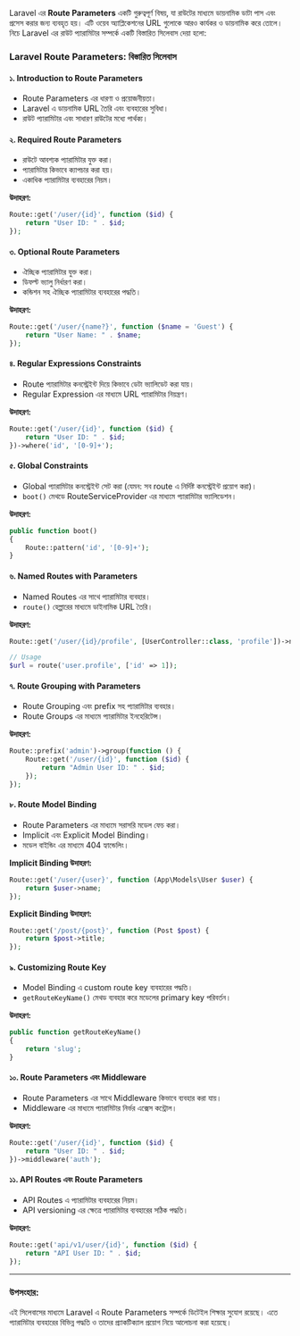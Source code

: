 Laravel এর **Route Parameters** একটি গুরুত্বপূর্ণ বিষয়, যা রাউটের মাধ্যমে ডায়নামিক ডাটা পাস এবং প্রসেস করার জন্য ব্যবহৃত হয়। এটি ওয়েব অ্যাপ্লিকেশনের URL গুলোকে আরও কার্যকর ও ডায়নামিক করে তোলে। নিচে Laravel এর রাউট প্যারামিটার সম্পর্কে একটি বিস্তারিত সিলেবাস দেয়া হলো:

### **Laravel Route Parameters: বিস্তারিত সিলেবাস**

#### ১. **Introduction to Route Parameters**
   - Route Parameters এর ধারণা ও প্রয়োজনীয়তা।
   - Laravel এ ডায়নামিক URL তৈরি এবং ব্যবহারের সুবিধা।
   - রাউট প্যারামিটার এবং সাধারণ রাউটের মধ্যে পার্থক্য।

#### ২. **Required Route Parameters**
   - রাউটে আবশ্যক প্যারামিটার যুক্ত করা।
   - প্যারামিটার কিভাবে ক্যাপচার করা হয়।
   - একাধিক প্যারামিটার ব্যবহারের নিয়ম।
   
   **উদাহরণ:**
   ```php
   Route::get('/user/{id}', function ($id) {
       return "User ID: " . $id;
   });
   ```

#### ৩. **Optional Route Parameters**
   - ঐচ্ছিক প্যারামিটার যুক্ত করা।
   - ডিফল্ট ভ্যালু নির্ধারণ করা।
   - কন্ডিশন সহ ঐচ্ছিক প্যারামিটার ব্যবহারের পদ্ধতি।

   **উদাহরণ:**
   ```php
   Route::get('/user/{name?}', function ($name = 'Guest') {
       return "User Name: " . $name;
   });
   ```

#### ৪. **Regular Expressions Constraints**
   - Route প্যারামিটার কনস্ট্রেইন্ট দিয়ে কিভাবে ডেটা ভ্যালিডেট করা যায়।
   - Regular Expression এর মাধ্যমে URL প্যারামিটার নিয়ন্ত্রণ।
   
   **উদাহরণ:**
   ```php
   Route::get('/user/{id}', function ($id) {
       return "User ID: " . $id;
   })->where('id', '[0-9]+');
   ```

#### ৫. **Global Constraints**
   - Global প্যারামিটার কনস্ট্রেইন্ট সেট করা (যেমন: সব route এ নির্দিষ্ট কনস্ট্রেইন্ট প্রয়োগ করা)।
   - `boot()` মেথডে RouteServiceProvider এর মাধ্যমে প্যারামিটার ভ্যালিডেশন।
   
   **উদাহরণ:**
   ```php
   public function boot()
   {
       Route::pattern('id', '[0-9]+');
   }
   ```

#### ৬. **Named Routes with Parameters**
   - Named Routes এর সাথে প্যারামিটার ব্যবহার।
   - `route()` হেল্পারের মাধ্যমে ডাইনামিক URL তৈরি।
   
   **উদাহরণ:**
   ```php
   Route::get('/user/{id}/profile', [UserController::class, 'profile'])->name('user.profile');
   
   // Usage
   $url = route('user.profile', ['id' => 1]);
   ```

#### ৭. **Route Grouping with Parameters**
   - Route Grouping এবং prefix সহ প্যারামিটার ব্যবহার।
   - Route Groups এর মাধ্যমে প্যারামিটার ইনহেরিটেন্স।
   
   **উদাহরণ:**
   ```php
   Route::prefix('admin')->group(function () {
       Route::get('/user/{id}', function ($id) {
           return "Admin User ID: " . $id;
       });
   });
   ```

#### ৮. **Route Model Binding**
   - Route Parameters এর মাধ্যমে সরাসরি মডেল ফেচ করা।
   - Implicit এবং Explicit Model Binding।
   - মডেল বাইন্ডিং এর মাধ্যমে 404 হ্যান্ডেলিং।
   
   **Implicit Binding উদাহরণ:**
   ```php
   Route::get('/user/{user}', function (App\Models\User $user) {
       return $user->name;
   });
   ```

   **Explicit Binding উদাহরণ:**
   ```php
   Route::get('/post/{post}', function (Post $post) {
       return $post->title;
   });
   ```

#### ৯. **Customizing Route Key**
   - Model Binding এ custom route key ব্যবহারের পদ্ধতি।
   - `getRouteKeyName()` মেথড ব্যবহার করে মডেলের primary key পরিবর্তন।
   
   **উদাহরণ:**
   ```php
   public function getRouteKeyName()
   {
       return 'slug';
   }
   ```

#### ১০. **Route Parameters এবং Middleware**
   - Route Parameters এর সাথে Middleware কিভাবে ব্যবহার করা যায়।
   - Middleware এর মাধ্যমে প্যারামিটার নির্ভর এক্সেস কন্ট্রোল।
   
   **উদাহরণ:**
   ```php
   Route::get('/user/{id}', function ($id) {
       return "User ID: " . $id;
   })->middleware('auth');
   ```

#### ১১. **API Routes এবং Route Parameters**
   - API Routes এ প্যারামিটার ব্যবহারের নিয়ম।
   - API versioning এর ক্ষেত্রে প্যারামিটার ব্যবহারের সঠিক পদ্ধতি।

   **উদাহরণ:**
   ```php
   Route::get('api/v1/user/{id}', function ($id) {
       return "API User ID: " . $id;
   });
   ```

---

### উপসংহার:
এই সিলেবাসের মাধ্যমে Laravel এ Route Parameters সম্পর্কে ডিটেইল শিক্ষার সুযোগ রয়েছে। এতে প্যারামিটার ব্যবহারের বিভিন্ন পদ্ধতি ও তাদের প্র্যাকটিক্যাল প্রয়োগ নিয়ে আলোচনা করা হয়েছে।
